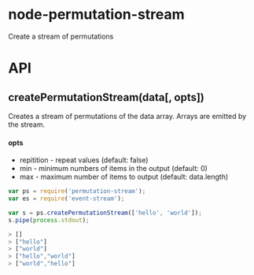 node-permutation-stream
=======================

Create a stream of permutations

API
===

createPermutationStream(data[, opts])
-------------------------
Creates a stream of permutations of the data array. Arrays are emitted by the stream.

#### opts
- repitition - repeat values (default: false)
- min - minimum numbers of items in the output (default: 0)
- max - maximum number of items to output (default: data.length)

```javascript
var ps = require('permutation-stream');
var es = require('event-stream');

var s = ps.createPermutationStream(['hello', 'world']);
s.pipe(process.stdout);

> []
> ["hello"]
> ["world"]
> ["hello","world"]
> ["world","hello"]
```